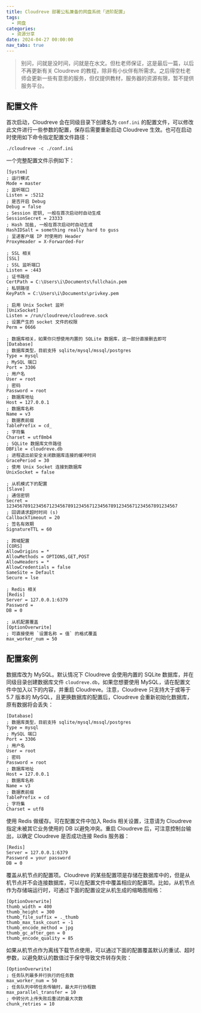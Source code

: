 ```yaml
---
title: Cloudreve 部署公私兼备的网盘系统「进阶配置」
tags:
  - 网盘
categories:
  - 资源分享
date: 2024-04-27 00:00:00
nav_tabs: true
---
```


> 别问，问就是没时间，问就是在水文。但杜老师保证，这是最后一篇，以后不再更新有关 Cloudreve 的教程，除非有小伙伴有所需求。之后得空杜老师会更新一些有意思的服务，但仅提供教材，服务器的资源有限，暂不提供服务平台。

<!-- more -->

## 配置文件

首次启动，Cloudreve 会在同级目录下创建名为 `conf.ini` 的配置文件，可以修改此文件进行一些参数的配置，保存后需要重新启动 Cloudreve 生效。也可在启动时使用如下命令指定配置文件路径：

```
./cloudreve -c ./conf.ini
```

一个完整配置文件示例如下：

```
[System]
; 运行模式
Mode = master
; 监听端口
Listen = :5212
; 是否开启 Debug
Debug = false
; Session 密钥, 一般在首次启动时自动生成
SessionSecret = 23333
; Hash 加盐, 一般在首次启动时自动生成
HashIDSalt = something really hard to guss
; 呈递客户端 IP 时使用的 Header
ProxyHeader = X-Forwarded-For

; SSL 相关
[SSL]
; SSL 监听端口
Listen = :443
; 证书路径
CertPath = C:\Users\i\Documents\fullchain.pem
; 私钥路径
KeyPath = C:\Users\i\Documents\privkey.pem

; 启用 Unix Socket 监听
[UnixSocket]
Listen = /run/cloudreve/cloudreve.sock
; 设置产生的 socket 文件的权限
Perm = 0666

; 数据库相关，如果你只想使用内置的 SQLite 数据库，这一部分直接删去即可
[Database]
; 数据库类型，目前支持 sqlite/mysql/mssql/postgres
Type = mysql
; MySQL 端口
Port = 3306
; 用户名
User = root
; 密码
Password = root
; 数据库地址
Host = 127.0.0.1
; 数据库名称
Name = v3
; 数据表前缀
TablePrefix = cd_
; 字符集
Charset = utf8mb4
; SQLite 数据库文件路径
DBFile = cloudreve.db
; 进程退出前安全关闭数据库连接的缓冲时间
GracePeriod = 30
; 使用 Unix Socket 连接到数据库
UnixSocket = false

; 从机模式下的配置
[Slave]
; 通信密钥
Secret = 1234567891234567123456789123456712345678912345671234567891234567
; 回调请求超时时间 (s)
CallbackTimeout = 20
; 签名有效期
SignatureTTL = 60

; 跨域配置
[CORS]
AllowOrigins = *
AllowMethods = OPTIONS,GET,POST
AllowHeaders = *
AllowCredentials = false
SameSite = Default
Secure = lse

; Redis 相关
[Redis]
Server = 127.0.0.1:6379
Password =
DB = 0

; 从机配置覆盖
[OptionOverwrite]
; 可直接使用 `设置名称 = 值` 的格式覆盖
max_worker_num = 50
```

## 配置案例

数据库改为 MySQL。默认情况下 Cloudreve 会使用内置的 SQLite 数据库，并在同级目录创建数据库文件 `cloudreve.db`，如果您想要使用  MySQL，请在配置文件中加入以下的内容，并重启 Cloudreve。注意，Cloudreve 只支持大于或等于 5.7 版本的 MySQL，且更换数据库的配置后，Cloudreve 会重新初始化数据库，原有数据将会丢失：

```
[Database]
; 数据库类型，目前支持 sqlite/mysql/mssql/postgres
Type = mysql
; MySQL 端口
Port = 3306
; 用户名
User = root
; 密码
Password = root
; 数据库地址
Host = 127.0.0.1
; 数据库名称
Name = v3
; 数据表前缀
TablePrefix = cd
; 字符集
Charset = utf8
```

使用 Redis 做缓存。可在配置文件中加入 Redis 相关设置，注意请为 Cloudreve 指定未被其它业务使用的 DB 以避免冲突。重启 Cloudreve 后，可注意控制台输出，以确定 Cloudreve 是否成功连接 Redis 服务器：

```
[Redis]
Server = 127.0.0.1:6379
Password = your password
DB = 0
```

覆盖从机节点的配置项。Cloudreve 的某些配置项是存储在数据库中的，但是从机节点并不会连接数据库，可以在配置文件中覆盖相应的配置项。比如，从机节点作为存储端运行时，可通过下面的配置设定从机生成的缩略图规格：

```
[OptionOverwrite]
thumb_width = 400
thumb_height = 300
thumb_file_suffix = ._thumb
thumb_max_task_count = -1
thumb_encode_method = jpg
thumb_gc_after_gen = 0
thumb_encode_quality = 85
```

如果从机节点作为离线下载节点使用，可以通过下面的配置覆盖默认的重试、超时参数，以避免默认的数值过于保守导致文件转存失败：

```
[OptionOverwrite]
; 任务队列最多并行执行的任务数
max_worker_num = 50
; 任务队列中转任务传输时，最大并行协程数
max_parallel_transfer = 10
; 中转分片上传失败后重试的最大次数
chunk_retries = 10
```